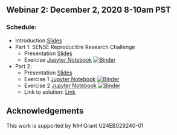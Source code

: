 ## Webinar 2: December 2, 2020 8-10am PST

### Schedule:
- Introduction [Slides](./bart_webinar2_introduction.pdf)
- Part 1: SENSE Reproducible Research Challenge
  - Presentation [Slides](./reproducing_cgsense/bart_webinar_cgsense_challenge.pdf)
  - Exercise [Jupyter Notebook](./reproducing_cgsense/cgsense_challenge.ipynb) [![Binder](https://mybinder.org/badge_logo.svg)](https://mybinder.org/v2/gh/mrirecon/bart-webinars/master?filepath=webinar2/reproducing_cgsense/cgsense_challenge.ipynb)
- Part 2: 
  - Presentation [Slides](./dynamic_mri/bart_webinar_dynamic_mri.pdf)
  - Exercise 1 [Jupyter Notebook](./dynamic_mri/BART_DCE_demo.ipynb) [![Binder](https://mybinder.org/badge_logo.svg)](https://mybinder.org/v2/gh/mrirecon/bart-webinars/master?filepath=webinar2/dynamic_mri/BART_DCE_demo.ipynb)
  - Exercise 2 [Jupyter Notebook](./dynamic_mri/BART_DCE_demo_2.ipynb) [![Binder](https://mybinder.org/badge_logo.svg)](https://mybinder.org/v2/gh/mrirecon/bart-webinars/master?filepath=webinar2/dynamic_mri/BART_DCE_demo_2.ipynb)
  - Link to solution: [Link](./dynamic_mri/LR_solution.txt)


## Acknowledgements
This work is supported by NIH Grant U24EB029240-01
